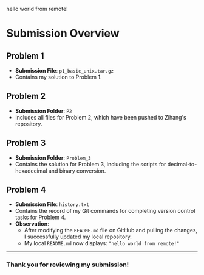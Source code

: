 hello world from remote!


# Submission Overview

## Problem 1
- **Submission File**: `p1_basic_unix.tar.gz`
- Contains my solution to Problem 1.

## Problem 2
- **Submission Folder**: `P2`
- Includes all files for Problem 2, which have been pushed to Zihang's repository.

## Problem 3
- **Submission Folder**: `Problem_3`
- Contains the solution for Problem 3, including the scripts for decimal-to-hexadecimal and binary conversion.

## Problem 4
- **Submission File**: `history.txt`
- Contains the record of my Git commands for completing version control tasks for Problem 4.
- **Observation**: 
  - After modifying the `README.md` file on GitHub and pulling the changes, I successfully updated my local repository.
  - My local `README.md` now displays: `"hello world from remote!"`

---

### Thank you for reviewing my submission!